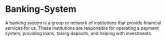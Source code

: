 # Banking-System
A banking system is a group or network of institutions that provide financial services for us. These institutions are responsible for operating a payment system, providing loans, taking deposits, and helping with investments.
